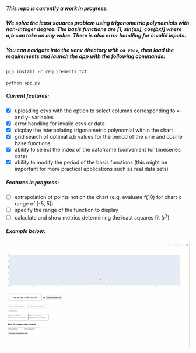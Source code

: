 ##### This repo is currently a work in progress.

##### We solve the least squares problem using trigonometric polynomials with non-integer degree. The basis functions are [1, sin(ax), cos(bx)] where a,b can take on any value. There is also error handling for invalid inputs.

##### You can navigate into the venv directory with `cd venv`, then load the requirements and launch the app with the following commands:

`pip install -r requirements.txt`

`python app.py`

##### Current features:
- [x] uploading csvs with the option to select columns corresponding to x- and y- variables
- [x] error handling for invalid csvs or data
- [x] display the interpolating trigonometric polynomial within the chart
- [x] grid search of optimal a,b values for the period of the sine and cosine base functions
- [x] ability to select the index of the dataframe (convenient for timeseries data)
- [x] ability to modify the period of the basis functions (this might be important for more practical applications such as real data sets)

##### Features in progress: 
- [ ] extrapolation of points not on the chart (e.g. evaluate f(10) for chart x range of [-5, 5])
- [ ] specify the range of the function to display
- [ ] calculate and show metrics determining the least squares fit (r<sup>2</sup>)

##### Example below:
##### ![sample plot](./images/sample.gif)
